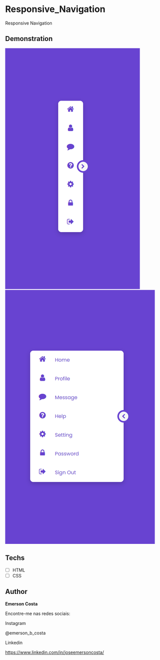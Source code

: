 # Responsive_Navigation
  Responsive Navigation

## Demonstration

<img src="./img/Result1.png" alt="Exemplo">
<img src="./img/Result2.png" alt="Exemplo">


## Techs

* [ ] HTML
* [ ] CSS

## Author

**Emerson Costa**

Encontre-me nas redes sociais: 

Instagram

@emerson_b_costa

Linkedin

https://www.linkedin.com/in/joseemersoncosta/